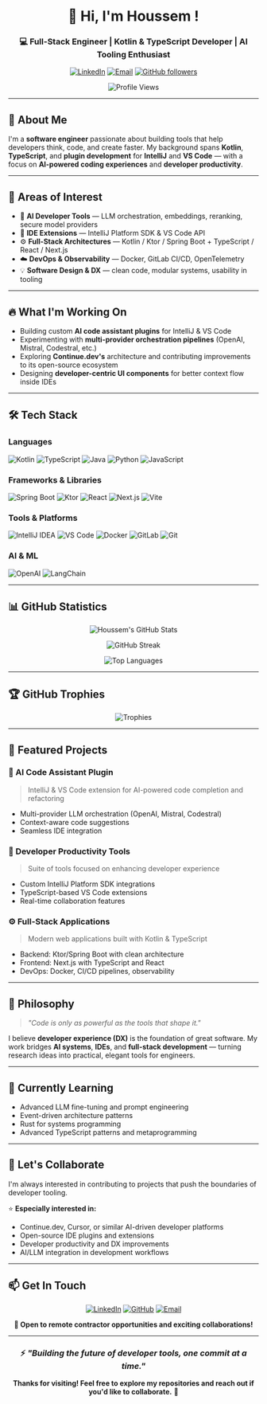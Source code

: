 <div align="center">

# 👋 Hi, I'm Houssem !

### 💻 Full-Stack Engineer | Kotlin & TypeScript Developer | AI Tooling Enthusiast

[![LinkedIn](https://img.shields.io/badge/LinkedIn-0077B5?style=for-the-badge&logo=linkedin&logoColor=white)](https://www.linkedin.com/in/houssemzaier/)
[![Email](https://img.shields.io/badge/Email-D14836?style=for-the-badge&logo=gmail&logoColor=white)](mailto:houssem.zaier@gmail.com)
[![GitHub followers](https://img.shields.io/github/followers/houssemzaier?style=for-the-badge&logo=github)](https://github.com/houssemzaier)

![Profile Views](https://komarev.com/ghpvc/?username=houssemzaier&color=blueviolet&style=for-the-badge)

</div>

---

## 🚀 About Me

I'm a **software engineer** passionate about building tools that help developers think, code, and create faster.
My background spans **Kotlin**, **TypeScript**, and **plugin development** for **IntelliJ** and **VS Code** — with a focus on **AI-powered coding experiences** and **developer productivity**.

---

## 🧠 Areas of Interest

- 🤖 **AI Developer Tools** — LLM orchestration, embeddings, reranking, secure model providers
- 🧩 **IDE Extensions** — IntelliJ Platform SDK & VS Code API
- ⚙️ **Full-Stack Architectures** — Kotlin / Ktor / Spring Boot + TypeScript / React / Next.js
- ☁️ **DevOps & Observability** — Docker, GitLab CI/CD, OpenTelemetry
- 💡 **Software Design & DX** — clean code, modular systems, usability in tooling

---

## 🔥 What I'm Working On

- Building custom **AI code assistant plugins** for IntelliJ & VS Code
- Experimenting with **multi-provider orchestration pipelines** (OpenAI, Mistral, Codestral, etc.)
- Exploring **Continue.dev's** architecture and contributing improvements to its open-source ecosystem
- Designing **developer-centric UI components** for better context flow inside IDEs

---

## 🛠️ Tech Stack

### Languages
![Kotlin](https://img.shields.io/badge/Kotlin-7F52FF?style=for-the-badge&logo=kotlin&logoColor=white)
![TypeScript](https://img.shields.io/badge/TypeScript-3178C6?style=for-the-badge&logo=typescript&logoColor=white)
![Java](https://img.shields.io/badge/Java-ED8B00?style=for-the-badge&logo=openjdk&logoColor=white)
![Python](https://img.shields.io/badge/Python-3776AB?style=for-the-badge&logo=python&logoColor=white)
![JavaScript](https://img.shields.io/badge/JavaScript-F7DF1E?style=for-the-badge&logo=javascript&logoColor=black)

### Frameworks & Libraries
![Spring Boot](https://img.shields.io/badge/Spring_Boot-6DB33F?style=for-the-badge&logo=spring-boot&logoColor=white)
![Ktor](https://img.shields.io/badge/Ktor-087CFA?style=for-the-badge&logo=kotlin&logoColor=white)
![React](https://img.shields.io/badge/React-61DAFB?style=for-the-badge&logo=react&logoColor=black)
![Next.js](https://img.shields.io/badge/Next.js-000000?style=for-the-badge&logo=next.js&logoColor=white)
![Vite](https://img.shields.io/badge/Vite-646CFF?style=for-the-badge&logo=vite&logoColor=white)

### Tools & Platforms
![IntelliJ IDEA](https://img.shields.io/badge/IntelliJ_IDEA-000000?style=for-the-badge&logo=intellij-idea&logoColor=white)
![VS Code](https://img.shields.io/badge/VS_Code-007ACC?style=for-the-badge&logo=visual-studio-code&logoColor=white)
![Docker](https://img.shields.io/badge/Docker-2496ED?style=for-the-badge&logo=docker&logoColor=white)
![GitLab](https://img.shields.io/badge/GitLab-FC6D26?style=for-the-badge&logo=gitlab&logoColor=white)
![Git](https://img.shields.io/badge/Git-F05032?style=for-the-badge&logo=git&logoColor=white)

### AI & ML
![OpenAI](https://img.shields.io/badge/OpenAI-412991?style=for-the-badge&logo=openai&logoColor=white)
![LangChain](https://img.shields.io/badge/LangChain-121212?style=for-the-badge&logo=chainlink&logoColor=white)

---

## 📊 GitHub Statistics

<div align="center">

![Houssem's GitHub Stats](https://github-readme-stats.vercel.app/api?username=houssemzaier&show_icons=true&theme=tokyonight&hide_border=true&count_private=true)

![GitHub Streak](https://github-readme-streak-stats.herokuapp.com/?user=houssemzaier&theme=tokyonight&hide_border=true)

![Top Languages](https://github-readme-stats.vercel.app/api/top-langs/?username=houssemzaier&layout=compact&theme=tokyonight&hide_border=true&langs_count=8)

</div>

---

## 🏆 GitHub Trophies

<div align="center">

![Trophies](https://github-profile-trophy.vercel.app/?username=houssemzaier&theme=tokyonight&no-frame=true&row=1&column=6)

</div>

---

## 💼 Featured Projects

<!-- You can update this section with your actual projects -->

### 🔌 AI Code Assistant Plugin
> IntelliJ & VS Code extension for AI-powered code completion and refactoring
- Multi-provider LLM orchestration (OpenAI, Mistral, Codestral)
- Context-aware code suggestions
- Seamless IDE integration

### 🧠 Developer Productivity Tools
> Suite of tools focused on enhancing developer experience
- Custom IntelliJ Platform SDK integrations
- TypeScript-based VS Code extensions
- Real-time collaboration features

### ⚙️ Full-Stack Applications
> Modern web applications built with Kotlin & TypeScript
- Backend: Ktor/Spring Boot with clean architecture
- Frontend: Next.js with TypeScript and React
- DevOps: Docker, CI/CD pipelines, observability

---

## 💭 Philosophy

> _"Code is only as powerful as the tools that shape it."_

I believe **developer experience (DX)** is the foundation of great software.
My work bridges **AI systems**, **IDEs**, and **full-stack development** — turning research ideas into practical, elegant tools for engineers.

---

## 🌱 Currently Learning

- Advanced LLM fine-tuning and prompt engineering
- Event-driven architecture patterns
- Rust for systems programming
- Advanced TypeScript patterns and metaprogramming

---

## 🤝 Let's Collaborate

I'm always interested in contributing to projects that push the boundaries of developer tooling.

⭐ **Especially interested in:**
- Continue.dev, Cursor, or similar AI-driven developer platforms
- Open-source IDE plugins and extensions
- Developer productivity and DX improvements
- AI/LLM integration in development workflows

---

## 📫 Get In Touch

<div align="center">

[![LinkedIn](https://img.shields.io/badge/LinkedIn-0077B5?style=for-the-badge&logo=linkedin&logoColor=white)](https://www.linkedin.com/in/houssemzaier/)
[![GitHub](https://img.shields.io/badge/GitHub-181717?style=for-the-badge&logo=github&logoColor=white)](https://github.com/houssemzaier)
[![Email](https://img.shields.io/badge/Email-D14836?style=for-the-badge&logo=gmail&logoColor=white)](mailto:houssem.zaier@gmail.com)

**💼 Open to remote contractor opportunities and exciting collaborations!**

</div>

---

<div align="center">

### ⚡ *"Building the future of developer tools, one commit at a time."*

**Thanks for visiting! Feel free to explore my repositories and reach out if you'd like to collaborate.** 🚀

</div>
